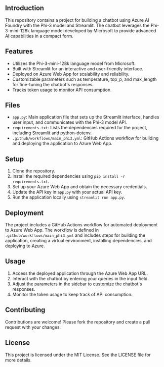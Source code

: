 
## Introduction

This repository contains a project for building a chatbot using Azure AI Foundry with the Phi-3 model and Streamlit. The chatbot leverages the Phi-3-mini-128k language model developed by Microsoft to provide advanced AI capabilities in a compact form.

## Features

* Utilizes the Phi-3-mini-128k language model from Microsoft.
* Built with Streamlit for an interactive and user-friendly interface.
* Deployed on Azure Web App for scalability and reliability.
* Customizable parameters such as temperature, top_p, and max_length for fine-tuning the chatbot's responses.
* Tracks token usage to monitor API consumption.

## Files

* `app.py`: Main application file that sets up the Streamlit interface, handles user input, and communicates with the Phi-3 model API.
* `requirements.txt`: Lists the dependencies required for the project, including Streamlit and python-dotenv.
* `.github/workflows/main_phi3.yml`: GitHub Actions workflow for building and deploying the application to Azure Web App.

## Setup

1. Clone the repository.
2. Install the required dependencies using `pip install -r requirements.txt`.
3. Set up your Azure Web App and obtain the necessary credentials.
4. Update the API key in `app.py` with your actual API key.
5. Run the application locally using `streamlit run app.py`.

## Deployment

The project includes a GitHub Actions workflow for automated deployment to Azure Web App. The workflow is defined in `.github/workflows/main_phi3.yml` and includes steps for building the application, creating a virtual environment, installing dependencies, and deploying to Azure.

## Usage

1. Access the deployed application through the Azure Web App URL.
2. Interact with the chatbot by entering your queries in the input field.
3. Adjust the parameters in the sidebar to customize the chatbot's responses.
4. Monitor the token usage to keep track of API consumption.

## Contributing

Contributions are welcome! Please fork the repository and create a pull request with your changes.

## License

This project is licensed under the MIT License. See the LICENSE file for more details.
